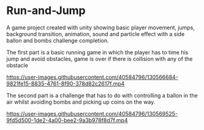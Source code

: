 # Run-and-Jump
A game project created with unity showing basic player movement, jumps, background transition, animation, sound and particle effect with a side ballon and bombs challenge completion.

The first part is a basic running game in which the player has to time his jump and avoid obstacles, game is over if there is collision with any of the obstacle


https://user-images.githubusercontent.com/40584796/130566684-9821fe15-8835-4761-8f90-378d82c2617f.mp4


The second part is a challenge that has to do with controlling a ballon in the air whilst avoiding bombs and picking up coins on the way.


https://user-images.githubusercontent.com/40584796/130569525-9fd5d500-1de2-4a00-bee2-9a3b978f8d7f.mp4


